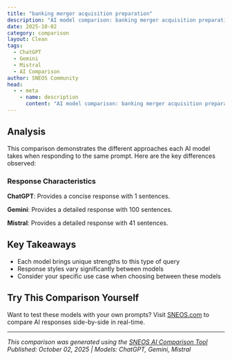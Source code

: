 ```yaml
---
title: "banking merger acquisition preparation"
description: "AI model comparison: banking merger acquisition preparation..."
date: 2025-10-02
category: comparison
layout: Clean
tags:
  - ChatGPT
  - Gemini
  - Mistral
  - AI Comparison
author: SNEOS Community
head:
  - - meta
    - name: description
      content: "AI model comparison: banking merger acquisition preparation..."
---
```


<ChatComparison
  title="banking merger acquisition preparation"
  prompt="banking merger acquisition preparation"
  :responses='{"ChatGPT": "Preparing for a merger or acquisition in the banking sector involves a complex series of steps that encompass due diligence, regulatory compliance, financial analysis, integration planning, and communication strategies. Below is an outline of key areas to focus on during this process:\n\n### 1. **Strategic Planning**\n - **Identify Objectives**: Clarify the reasons for the merger or acquisition (e.g., market expansion, diversification, cost synergies).\n - **Target Selection**: Ensure that the target bank aligns with the strategic goals and assess its financial health and market position.\n\n### 2. **Due Diligence**\n - **Financial Analysis**: Review financial statements, loan portfolios, asset quality, liabilities, capital structure, and profitability ratios.\n - **Operational Assessment**: Evaluate the operational efficiency, systems, and processes, including IT infrastructure and compliance frameworks.\n - **Legal Considerations**: Examine any legal issues, pending litigations, or regulatory compliance issues.\n - **Risk Assessment**: Identify the risks associated with the merger, including credit risk, market risk, operational risk, and reputational risk.\n\n### 3. **Valuation**\n - **Determine Fair Value**: Use various valuation methods (e.g., discounted cash flows, comparable company analysis) to assess the fair market value of the target bank.\n - **Negotiation**: Engage in negotiation of terms based on the valuation and strategic fit.\n\n### 4. **Regulatory Compliance**\n - **Regulatory Approval**: Prepare for regulatory scrutiny from bodies such as the Federal Reserve, OCC, FDIC, or international regulators, depending on the jurisdiction and scale of the merger.\n - **Antitrust Considerations**: Assess and address any potential antitrust issues that may arise from the consolidation.\n\n### 5. **Integration Planning**\n - **Integration Strategy**: Develop a comprehensive integration plan that covers cultural integration, operational integration, and technology integration.\n - **Synergy Identification**: Identify areas where costs can be reduced and efficiencies can be gained post-merger.\n - **Change Management**: Plan for managing changes in staff roles, processes, and systems.\n\n### 6. **Communication Strategy**\n - **Internal Communication**: Keep employees informed throughout the process to manage morale and reduce uncertainty.\n - **External Communication**: Develop a strategy for communicating with stakeholders, including customers, investors, and the media.\n\n### 7. **Implementation and Monitoring**\n - **Execution of Integration Plan**: Implement the integration plan with clear directives and accountability.\n - **Performance Metrics**: Establish KPIs to monitor the success of the merger or acquisition over time.\n - **Continuous Adjustment**: Be prepared to adapt the strategy based on feedback and real-time analysis post-merger.\n\n### 8. **Post-Merger Evaluation**\n - **Evaluate Integration Success**: Assess the overall success of the merger or acquisition in terms of achieving the original objectives.\n - **Feedback Loop**: Gather feedback from employees and stakeholders to understand the impacts of the merger and learn for future transactions.\n\n### Conclusion\nMergers and acquisitions in banking require meticulous planning and execution. Each step should be tailored to the specific institutions involved, their markets, and their strategic objectives. Engaging with experienced legal, financial, and operational advisors can help facilitate a smoother process.", "Gemini": "## Banking Merger \u0026 Acquisition (M\u0026A) Preparation: A Comprehensive Guide\n\nPreparing for a banking M\u0026A is a complex and multifaceted undertaking. Success hinges on meticulous planning, thorough due diligence, and a strategic integration approach. This guide outlines the key areas to focus on during the preparation phase.\n\n**I. Pre-Deal Preparation (Both Acquirer and Target)**\n\n**A. Strategic Alignment and Rationale:**\n\n* **Define Strategic Goals:** Clearly articulate the strategic rationale behind the M\u0026A. What problem are you trying to solve? What opportunities are you seeking to unlock? Examples include:\n * Market expansion (geographic or product-based)\n * Cost reduction through synergies\n * Enhanced product offerings\n * Technology acquisition\n * Access to a specific customer base\n * Regulatory compliance advantages\n* **Due Diligence Preparation:** Anticipate the type of information and documentation that will be required during due diligence (see section II). Start organizing and gathering this data proactively.\n* **Identify Potential Synergies \u0026 Risks:** Conduct preliminary analysis to identify potential synergies (revenue enhancement, cost savings) and potential risks (cultural clashes, integration challenges, regulatory hurdles). Estimate the potential value of these synergies.\n* **Assess Deal Alternatives:** Evaluate other potential strategic options beyond an M\u0026A, such as organic growth, partnerships, or joint ventures. Understand the trade-offs between each approach.\n* **Establish a Dedicated M\u0026A Team:** Assemble a cross-functional team with expertise in finance, legal, compliance, technology, operations, HR, and customer relationship management. Assign clear roles and responsibilities.\n\n**B. Internal Assessment and Readiness:**\n\n* **Operational Readiness:** Evaluate the bank\u0027s current operational capabilities, infrastructure, and processes. Identify areas that will need to be adapted or integrated.\n* **Technological Assessment:** Assess the bank\u0027s technology infrastructure, including core banking systems, online banking platforms, and data analytics capabilities. Determine the compatibility and integration requirements.\n* **Regulatory Compliance:** Review existing regulatory compliance programs and procedures. Identify any potential compliance gaps or overlaps that need to be addressed.\n* **Financial Health Check:** Thoroughly analyze the bank\u0027s financial performance, including profitability, asset quality, capital adequacy, and liquidity.\n* **Customer Impact Assessment:** Understand the potential impact of the M\u0026A on customers, including changes to products, services, pricing, and branch locations. Develop a communication strategy to address customer concerns.\n* **Employee Readiness:** Assess employee morale and identify potential concerns related to job security, compensation, and cultural integration. Develop a communication plan to address employee anxieties.\n\n**II. Due Diligence (Acquirer)**\n\n**A. Scope of Due Diligence:**\n\n* **Financial Due Diligence:**\n * Review financial statements (balance sheets, income statements, cash flow statements) for accuracy and completeness.\n * Analyze key financial ratios and trends to assess profitability, solvency, and liquidity.\n * Examine loan portfolio quality, including non-performing loans and loan loss reserves.\n * Evaluate the target\u0027s capital adequacy and regulatory compliance.\n * Assess the target\u0027s internal controls and risk management practices.\n* **Operational Due Diligence:**\n * Review the target\u0027s operations, including branch network, customer service, and technology infrastructure.\n * Assess the efficiency and effectiveness of the target\u0027s processes.\n * Identify potential operational synergies and integration challenges.\n* **Legal and Regulatory Due Diligence:**\n * Review the target\u0027s corporate structure, legal agreements, and regulatory filings.\n * Assess the target\u0027s compliance with banking regulations, including anti-money laundering (AML), Bank Secrecy Act (BSA), and consumer protection laws.\n * Identify any potential legal or regulatory risks.\n* **Technology Due Diligence:**\n * Assess the target\u0027s technology infrastructure, including core banking systems, online banking platforms, and data analytics capabilities.\n * Evaluate the compatibility and integration requirements of the target\u0027s technology.\n * Identify any potential technology risks or vulnerabilities.\n* **HR Due Diligence:**\n * Review the target\u0027s compensation and benefits programs, employee agreements, and HR policies.\n * Assess the target\u0027s employee morale and identify potential cultural clashes.\n * Evaluate the potential for employee attrition and develop a retention strategy.\n* **Customer Due Diligence:**\n * Analyze the target\u0027s customer base, including demographics, product preferences, and account activity.\n * Assess customer satisfaction and identify potential customer attrition risks.\n * Evaluate the potential impact of the M\u0026A on customer relationships.\n\n**B. Information Gathering \u0026 Analysis:**\n\n* **Data Room:** Utilize a secure online data room to facilitate the sharing of confidential information between the acquirer and the target.\n* **Document Review:** Thoroughly review all relevant documents, including financial statements, legal agreements, regulatory filings, and operational reports.\n* **Management Interviews:** Conduct interviews with the target\u0027s management team to gain a deeper understanding of their business, strategy, and operations.\n* **Third-Party Experts:** Engage third-party experts, such as accountants, lawyers, and consultants, to assist with due diligence and provide specialized expertise.\n\n**III. Integration Planning**\n\n**A. Key Integration Areas:**\n\n* **Governance \u0026 Leadership:** Establish a clear governance structure and appoint a dedicated integration team to oversee the integration process.\n* **Organizational Structure:** Define the new organizational structure, including reporting lines, roles, and responsibilities.\n* **Technology Integration:** Develop a plan for integrating the acquirer\u0027s and target\u0027s technology systems, including core banking systems, online banking platforms, and data analytics capabilities. This is often the most complex and costly part.\n* **Operations Integration:** Integrate the acquirer\u0027s and target\u0027s operations, including branch network, customer service, and back-office processes.\n* **Financial Integration:** Consolidate the acquirer\u0027s and target\u0027s financial statements, accounting systems, and risk management practices.\n* **HR Integration:** Integrate the acquirer\u0027s and target\u0027s compensation and benefits programs, HR policies, and employee agreements. Cultural integration is critical.\n* **Customer Integration:** Develop a plan for integrating the acquirer\u0027s and target\u0027s customer bases, including communication strategies, product offerings, and service delivery.\n\n**B. Integration Strategy \u0026 Execution:**\n\n* **Set Integration Objectives:** Define clear and measurable integration objectives, aligned with the strategic goals of the M\u0026A.\n* **Develop an Integration Plan:** Create a detailed integration plan that outlines the specific steps, timelines, and resources required for each integration area.\n* **Communication Plan:** Develop a comprehensive communication plan to keep employees, customers, and stakeholders informed throughout the integration process.\n* **Risk Management:** Identify potential integration risks and develop mitigation strategies.\n* **Monitor \u0026 Track Progress:** Regularly monitor and track progress against the integration plan and make adjustments as needed.\n* **Define Key Performance Indicators (KPIs):** Establish KPIs to measure the success of the integration, such as cost savings, revenue growth, and customer retention.\n\n**IV. Regulatory Approvals**\n\n* **Identify Required Approvals:** Determine which regulatory approvals are required for the M\u0026A. Common regulators include:\n * Federal Reserve (FRB)\n * Office of the Comptroller of the Currency (OCC)\n * Federal Deposit Insurance Corporation (FDIC)\n * State Banking Regulators\n * Department of Justice (DOJ) (Antitrust)\n* **Prepare Application Materials:** Gather all necessary documentation and information for the regulatory applications. This process can be extensive and time-consuming.\n* **Engage with Regulators:** Maintain open communication with regulators throughout the approval process. Respond promptly to any inquiries or requests for information.\n* **Address Regulatory Concerns:** Anticipate and address any potential regulatory concerns, such as competitive effects or compliance issues. Be prepared to make concessions or agree to conditions to obtain approval.\n\n**V. Post-Closing Activities**\n\n* **Implement Integration Plan:** Execute the integration plan according to the established timelines and procedures.\n* **Communicate with Stakeholders:** Keep employees, customers, and stakeholders informed of the progress of the integration.\n* **Monitor Performance:** Continuously monitor the performance of the combined entity and make adjustments as needed.\n* **Celebrate Successes:** Recognize and celebrate the successful completion of key integration milestones.\n\n**Key Considerations and Best Practices:**\n\n* **Focus on People:** Employee morale and retention are critical to a successful M\u0026A. Invest in clear communication, fair treatment, and professional development opportunities.\n* **Prioritize Customer Experience:** Minimize disruption to customers and strive to improve the overall customer experience.\n* **Over-Communicate:** Transparency and open communication are essential to build trust and manage expectations.\n* **Be Realistic:** Integration is a complex and challenging process. Be prepared for unexpected challenges and delays.\n* **Learn from Past Experiences:** Review past M\u0026A transactions to identify lessons learned and best practices.\n* **Culture is Key:** Pay close attention to cultural differences and develop a plan to integrate the cultures of the two organizations. A cultural audit can be beneficial.\n* **IT Integration First:** Address the IT integration plan early in the process as it often drives timelines for other areas.\n* **Don\u0027t Underestimate the Cost:** M\u0026A transactions often have hidden costs, particularly regarding IT integration and employee severance.\n* **Post-Merger Integration Management Office (PMI Office):** Create a dedicated PMI office to oversee all aspects of the integration.\n\n**In conclusion, successful banking M\u0026A preparation requires a comprehensive and proactive approach that addresses all aspects of the transaction, from strategic alignment to regulatory approval and integration planning. By following these guidelines, banks can increase their chances of achieving the desired outcomes and creating long-term value.**\n", "Mistral": "Preparing for a banking merger or acquisition involves a comprehensive and strategic approach to ensure a smooth transition and integration. Here are key steps and considerations to guide the process:\n\n### 1. **Strategic Planning**\n - **Objective Setting:** Clearly define the objectives of the merger or acquisition, such as market expansion, cost reduction, or product diversification.\n - **Due Diligence:** Conduct thorough due diligence to assess the financial health, regulatory compliance, and operational efficiency of the target bank.\n - **Risk Assessment:** Identify potential risks, including financial, operational, regulatory, and reputational risks.\n\n### 2. **Regulatory Compliance**\n - **Regulatory Approvals:** Ensure that all necessary regulatory approvals are obtained from relevant authorities, such as the Federal Reserve, FDIC, or state banking regulators.\n - **Compliance Review:** Conduct a comprehensive review of compliance with banking regulations, including anti-money laundering (AML), know your customer (KYC), and data privacy laws.\n\n### 3. **Financial Analysis**\n - **Valuation:** Perform a detailed valuation of the target bank to determine a fair price.\n - **Financial Integration:** Plan for the integration of financial systems, including accounting, reporting, and budgeting processes.\n - **Synergy Identification:** Identify potential cost synergies and revenue enhancements that can be achieved through the merger.\n\n### 4. **Operational Integration**\n - **Systems Integration:** Develop a plan for integrating IT systems, including core banking systems, customer relationship management (CRM) systems, and other operational technologies.\n - **Process Alignment:** Align operational processes, such as loan origination, deposit management, and customer service, to ensure consistency and efficiency.\n - **Branch Network:** Evaluate the branch network and decide on branch closures, consolidations, or expansions.\n\n### 5. **Human Resources**\n - **Employee Communication:** Develop a communication plan to keep employees informed and engaged throughout the process.\n - **Organizational Structure:** Define the new organizational structure, including roles, responsibilities, and reporting lines.\n - **Talent Retention:** Implement strategies to retain key talent and manage redundancies.\n\n### 6. **Customer Management**\n - **Customer Communication:** Develop a communication plan to inform customers about the merger and any changes that will affect them.\n - **Customer Experience:** Ensure a seamless customer experience during the transition, including continuity of services and minimal disruption.\n - **Customer Retention:** Implement strategies to retain customers and address any concerns or issues that arise.\n\n### 7. **Branding and Marketing**\n - **Brand Strategy:** Develop a branding strategy that aligns with the merged entity\u0027s goals and values.\n - **Marketing Campaigns:** Plan marketing campaigns to communicate the benefits of the merger to customers and the market.\n - **Public Relations:** Manage public relations to maintain a positive image and address any media inquiries.\n\n### 8. **Legal Considerations**\n - **Contract Review:** Review and amend contracts, including employment agreements, vendor contracts, and customer agreements.\n - **Legal Integration:** Ensure that all legal documents and agreements are updated to reflect the new entity.\n - **Intellectual Property:** Protect and integrate intellectual property, including trademarks, patents, and proprietary technologies.\n\n### 9. **Post-Merger Integration**\n - **Integration Plan:** Develop a detailed integration plan with timelines, milestones, and responsible parties.\n - **Monitoring and Evaluation:** Establish mechanisms for monitoring progress and evaluating the success of the integration.\n - **Continuous Improvement:** Implement a continuous improvement process to address any issues that arise and optimize operations.\n\n### 10. **Stakeholder Engagement**\n - **Shareholder Communication:** Keep shareholders informed about the progress and benefits of the merger.\n - **Regulator Engagement:** Maintain open communication with regulators to ensure compliance and address any concerns.\n - **Community Engagement:** Engage with the community to build trust and support for the merged entity.\n\nBy following these steps and considerations, banks can effectively prepare for and execute a merger or acquisition, ensuring a successful integration and long-term success."}' 
  published-date="13:47"
/>

## Analysis

This comparison demonstrates the different approaches each AI model takes when responding to the same prompt. Here are the key differences observed:

### Response Characteristics

**ChatGPT**: Provides a concise response with 1 sentences. 

**Gemini**: Provides a detailed response with 100 sentences. 

**Mistral**: Provides a detailed response with 41 sentences. 

## Key Takeaways

- Each model brings unique strengths to this type of query
- Response styles vary significantly between models
- Consider your specific use case when choosing between these models

## Try This Comparison Yourself

Want to test these models with your own prompts? Visit [SNEOS.com](https://sneos.com) to compare AI responses side-by-side in real-time.

---

*This comparison was generated using the [SNEOS AI Comparison Tool](https://sneos.com)*
*Published: October 02, 2025 | Models: ChatGPT, Gemini, Mistral*
